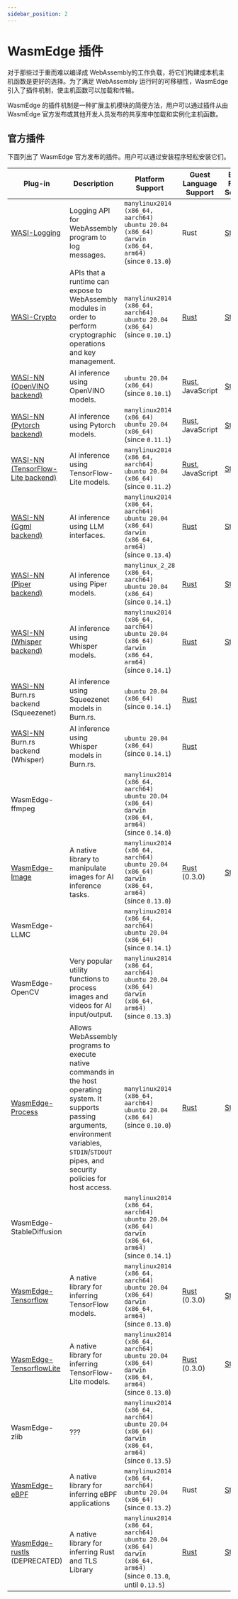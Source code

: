```yaml
---
sidebar_position: 2
---
```


# WasmEdge 插件

对于那些过于重而难以编译成 WebAssembly的工作负载，将它们构建成本机主机函数是更好的选择。为了满足 WebAssembly 运行时的可移植性，WasmEdge 引入了插件机制，使主机函数可以加载和传输。

WasmEdge 的插件机制是一种扩展主机模块的简便方法，用户可以通过插件从由 WasmEdge 官方发布或其他开发人员发布的共享库中加载和实例化主机函数。

## 官方插件

下面列出了 WasmEdge 官方发布的插件。用户可以通过安装程序轻松安装它们。

| Plug-in | Description | Platform Support | Guest Language Support | Build From Source |
|---------|-------------|------------------|------------------------|-------------------|
| [WASI-Logging](https://github.com/WebAssembly/wasi-logging) | Logging API for WebAssembly program to log messages. | `manylinux2014 (x86_64, aarch64)`<br/>`ubuntu 20.04 (x86_64)`<br/>`darwin (x86_64, arm64)`<br/>(since `0.13.0`) | Rust | [Steps](../../../contribute/source/plugin/wasi_logging.md) |
| [WASI-Crypto](https://github.com/WebAssembly/wasi-crypto) | APIs that a runtime can expose to WebAssembly modules in order to perform cryptographic operations and key management. | `manylinux2014 (x86_64, aarch64)`<br/>`ubuntu 20.04 (x86_64)`<br/>(since `0.10.1`) | [Rust](https://crates.io/crates/wasi-crypto) | [Steps](../../../contribute/source/plugin/wasi_crypto.md) |
| [WASI-NN](https://github.com/WebAssembly/wasi-nn) [(OpenVINO backend)](../../../develop/rust/wasinn/openvino.md) | AI inference using OpenVINO models. | `ubuntu 20.04 (x86_64)`<br/>(since `0.10.1`) | [Rust](https://crates.io/crates/wasi-nn), JavaScript | [Steps](../../../contribute/source/plugin/wasi_nn.md#build-wasmedge-with-wasi-nn-openvino-backend) |
| [WASI-NN](https://github.com/WebAssembly/wasi-nn) [(Pytorch backend)](../../../develop/rust/wasinn/pytorch.md) | AI inference using Pytorch models. | `manylinux2014 (x86_64)`<br/>`ubuntu 20.04 (x86_64)`<br/>(since `0.11.1`) | [Rust](https://crates.io/crates/wasi-nn), JavaScript | [Steps](../../../contribute/source/plugin/wasi_nn.md#build-wasmedge-with-wasi-nn-pytorch-backend) |
| [WASI-NN](https://github.com/WebAssembly/wasi-nn) [(TensorFlow-Lite backend)](../../../develop/rust/wasinn/tensorflow_lite.md) | AI inference using TensorFlow-Lite models. | `manylinux2014 (x86_64, aarch64)`<br/>`ubuntu 20.04 (x86_64)`<br/>(since `0.11.2`) | [Rust](https://crates.io/crates/wasi-nn), JavaScript | [Steps](../../../contribute/source/plugin/wasi_nn.md#build-wasmedge-with-wasi-nn-tensorflow-lite-backend) |
| [WASI-NN](https://github.com/WebAssembly/wasi-nn) [(Ggml backend)](../../../develop/rust/wasinn/llm_inference.md) | AI inference using LLM interfaces. | `manylinux2014 (x86_64, aarch64)`<br/>`ubuntu 20.04 (x86_64)`<br/>`darwin (x86_64, arm64)`<br/>(since `0.13.4`) | [Rust](https://github.com/second-state/wasmedge-wasi-nn) | [Steps](../../../contribute/source/plugin/wasi_nn.md#build-wasmedge-with-wasi-nn-llamacpp-backend) |
| [WASI-NN](https://github.com/WebAssembly/wasi-nn) [(Piper backend)](../../../develop/rust/wasinn/piper.md) | AI inference using Piper models. | `manylinux_2_28 (x86_64, aarch64)`<br/>`ubuntu 20.04 (x86_64)`<br/>(since `0.14.1`) | [Rust](https://github.com/second-state/wasmedge-wasi-nn) | [Steps](../../../contribute/source/plugin/wasi_nn.md#build-wasmedge-with-wasi-nn-piper-backend) |
| [WASI-NN](https://github.com/WebAssembly/wasi-nn) [(Whisper backend)](../../../develop/rust/wasinn/whisper.md) | AI inference using Whisper models. | `manylinux2014 (x86_64, aarch64)`<br/>`ubuntu 20.04 (x86_64)`<br/>`darwin (x86_64, arm64)`<br/>(since `0.14.1`) | [Rust](https://github.com/second-state/wasmedge-wasi-nn) | [Steps](../../../contribute/source/plugin/wasi_nn.md#build-wasmedge-with-wasi-nn-whisper-backend) |
| [WASI-NN](https://github.com/WebAssembly/wasi-nn) Burn.rs backend (Squeezenet) | AI inference using Squeezenet models in Burn.rs. | `ubuntu 20.04 (x86_64)`<br/>(since `0.14.1`) | [Rust](https://github.com/second-state/wasmedge-wasi-nn) | |
| [WASI-NN](https://github.com/WebAssembly/wasi-nn) Burn.rs backend (Whisper) | AI inference using Whisper models in Burn.rs. | `ubuntu 20.04 (x86_64)`<br/>(since `0.14.1`) | [Rust](https://github.com/second-state/wasmedge-wasi-nn) | |
| WasmEdge-ffmpeg | | `manylinux2014 (x86_64, aarch64)`<br/>`ubuntu 20.04 (x86_64)`<br/>`darwin (x86_64, arm64)`<br/>(since `0.14.0`) | | |
| [WasmEdge-Image](../../../contribute/source/plugin/image.md) | A native library to manipulate images for AI inference tasks. | `manylinux2014 (x86_64, aarch64)`<br/>`ubuntu 20.04 (x86_64)`<br/>`darwin (x86_64, arm64)`<br/>(since `0.13.0`) | [Rust](https://crates.io/crates/wasmedge_tensorflow_interface) (0.3.0) | [Steps](../../../contribute/source/plugin/image.md) |
| WasmEdge-LLMC | | `manylinux2014 (x86_64, aarch64)`<br/>`ubuntu 20.04 (x86_64)`<br/>(since `0.14.1`) | | |
| WasmEdge-OpenCV | Very popular utility functions to process images and videos for AI input/output. | `manylinux2014 (x86_64, aarch64)`<br/>`ubuntu 20.04 (x86_64)`<br/>`darwin (x86_64, arm64)`<br/>(since `0.13.3`) | | |
| [WasmEdge-Process](../../../contribute/source/plugin/process.md) | Allows WebAssembly programs to execute native commands in the host operating system. It supports passing arguments, environment variables, `STDIN`/`STDOUT` pipes, and security policies for host access. | `manylinux2014 (x86_64, aarch64)`<br/>`ubuntu 20.04 (x86_64)`<br/>(since `0.10.0`) | [Rust](https://crates.io/crates/wasmedge_process_interface) | [Steps](../../../contribute/source/plugin/process.md) |
| WasmEdge-StableDiffusion | | `manylinux2014 (x86_64, aarch64)`<br/>`ubuntu 20.04 (x86_64)`<br/>`darwin (x86_64, arm64)`<br/>(since `0.14.1`) | | |
| [WasmEdge-Tensorflow](../../../contribute/source/plugin/tensorflow.md) | A native library for inferring TensorFlow models.| `manylinux2014 (x86_64, aarch64)`<br/>`ubuntu 20.04 (x86_64)`<br/>`darwin (x86_64, arm64)`<br/>(since `0.13.0`) | [Rust](https://crates.io/crates/wasmedge_tensorflow_interface) (0.3.0) | [Steps](../../../contribute/source/plugin/tensorflow.md) |
| [WasmEdge-TensorflowLite](../../../contribute/source/plugin/tensorflowlite.md)| A native library for inferring TensorFlow-Lite models. | `manylinux2014 (x86_64, aarch64)`<br/>`ubuntu 20.04 (x86_64)`<br/>`darwin (x86_64, arm64)`<br/>(since `0.13.0`) | [Rust](https://crates.io/crates/wasmedge_tensorflow_interface) (0.3.0) | [Steps](../../../contribute/source/plugin/tensorflowlite.md) |
| WasmEdge-zlib | ??? | `manylinux2014 (x86_64, aarch64)`<br/>`ubuntu 20.04 (x86_64)`<br/>`darwin (x86_64, arm64)`<br/>(since `0.13.5`) | | |
| [WasmEdge-eBPF](../../../contribute/source/plugin/ebpf.md) | A native library for inferring eBPF applications | `manylinux2014 (x86_64,  aarch64)`<br/>`ubuntu 20.04 (x86_64)`<br/>(since `0.13.2`) | Rust | [Steps](../../../contribute/source/plugin/ebpf.md) |
| [WasmEdge-rustls](../../../contribute/source/plugin/rusttls.md) (DEPRECATED) | A native library for inferring Rust and TLS Library | `manylinux2014 (x86_64, aarch64)`<br/>`ubuntu 20.04 (x86_64)`<br/>`darwin (x86_64, arm64)`<br/>(since `0.13.0`, until `0.13.5`) | [Rust](https://crates.io/crates/wasmedge_rustls_api) | [Steps](../../../contribute/source/plugin/rusttls.md) |
